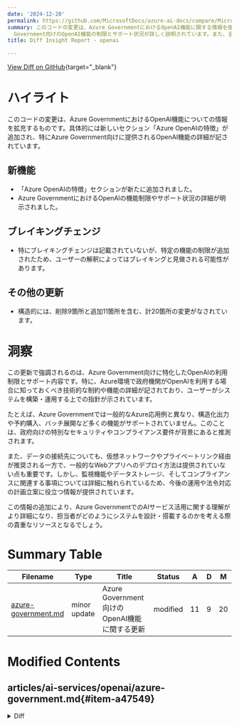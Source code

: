 ```yaml
---
date: '2024-12-20'
permalink: https://github.com/MicrosoftDocs/azure-ai-docs/compare/MicrosoftDocs:6ebedb4...MicrosoftDocs:53fdfa0
summary: このコードの変更は、Azure GovernmentにおけるOpenAI機能に関する情報を強化するものであり、新しい「Azure OpenAIの特徴」セクションが追加されました。このセクションでは、特にAzure
  Government向けのOpenAI機能の制限とサポート状況が詳しく説明されています。また、全体として20箇所の変更があり、削除が9箇所、追加が11箇所含まれています。ブレイキングチェンジは明記されていないものの、特定の機能制限があり、ユーザーによっては影響があると考えられます。この更新により、政府機関がOpenAIを利用する際の技術的な制約や機能に関する理解が深まり、システム設計や運用の指針となる重要な情報が提供されています。
title: Diff Insight Report - openai

---
```


[View Diff on GitHub](https://github.com/MicrosoftDocs/azure-ai-docs/compare/MicrosoftDocs:6ebedb4...MicrosoftDocs:53fdfa0){target="_blank"}

# ハイライト
このコードの変更は、Azure GovernmentにおけるOpenAI機能についての情報を拡充するものです。具体的には新しいセクション「Azure OpenAIの特徴」が追加され、特にAzure Government向けに提供されるOpenAI機能の詳細が記されています。

## 新機能
- 「Azure OpenAIの特徴」セクションが新たに追加されました。
- Azure GovernmentにおけるOpenAIの機能制限やサポート状況の詳細が明示されました。

## ブレイキングチェンジ
- 特にブレイキングチェンジは記載されていないが、特定の機能の制限が追加されたため、ユーザーの解釈によってはブレイキングと見做される可能性があります。

## その他の更新
- 構造的には、削除9箇所と追加11箇所を含む、計20箇所の変更がなされています。

# 洞察
この更新で強調されるのは、Azure Government向けに特化したOpenAIの利用制限とサポート内容です。特に、Azure環境で政府機関がOpenAIを利用する場合に知っておくべき技術的な制約や機能の詳細が記されており、ユーザーがシステムを構築・運用する上での指針が示されています。

たとえば、Azure Governmentでは一般的なAzure応用例と異なり、構造化出力や予約購入、バッチ展開など多くの機能がサポートされていません。このことは、政府向けの特別なセキュリティやコンプライアンス要件が背景にあると推測されます。

また、データの接続先についても、仮想ネットワークやプライベートリンク経由が推奨される一方で、一般的なWebアプリへのデプロイ方法は提供されていない点も重要です。しかし、監視機能やデータストレージ、そしてコンプライアンスに関連する事項については詳細に触れられているため、今後の運用や法令対応の計画立案に役立つ情報が提供されています。

この情報の追加により、Azure GovernmentでのAIサービス活用に関する理解がより詳細になり、担当者がどのようにシステムを設計・搭載するのかを考える際の貴重なリソースとなるでしょう。

# Summary Table
|  Filename  | Type |    Title    | Status | A  | D  | M  |
|------------|------|-------------|--------|----|----|----|
| [azure-government.md](#item-a47549) | minor update | Azure Government向けのOpenAI機能に関する更新 | modified | 11 | 9 | 20 | 


# Modified Contents
## articles/ai-services/openai/azure-government.md{#item-a47549}

<details>
<summary>Diff</summary>
````diff
@@ -50,17 +50,19 @@ To request quota increases for these models, submit a request at [https://aka.ms
 
 ## Azure OpenAI features
 
+The following feature differences exist when comparing Azure OpenAI in Azure Government vs commercial cloud.
+
 |Feature|Description|
 |--------|--------|
-| Connect your data | Available in USGovVirginia and USGovArizona. Virtual network and private links are supported. Deployment to a web app or a copilot in Copilot Studio is not supported. |
-|Managed Identity|Yes, via Microsoft Entra ID|
-|Virtual network support & private link support| Yes. |
-|UI experience|**Azure portal** for account & resource management<br>**Azure OpenAI Studio** for model exploration|
-|Abuse Monitoring|Not all features of Abuse Monitoring are enabled for Azure OpenAI in Azure Government. You are responsible for implementing reasonable technical and operational measures to detect and mitigate any use of the service in violation of the Product Terms. [Automated Content Classification and Filtering](./concepts/content-filter.md) remains enabled by default for Azure Government. If modified content filters are required, apply at [https://aka.ms/AOAIGovModifyContentFilter](https://aka.ms/AOAIGovModifyContentFilter)|
-|Data Storage|In Azure Government, there are no Azure OpenAI features currently enabled that store customer data at rest. However, Customer Managed Keys (CMK) can still be enabled in Azure Government to support use of the same policies in Azure Government as in Public cloud. Note also that if Azure OpenAI features that store customer data are enabled in Azure Government in the future, any existing CMK deployment would be applied to that data at that time. Learn more at [Azure OpenAI Data Privacy](/../legal/cognitive-services/openai/data-privacy).|
-|Compliance|View the current status of Azure OpenAI compliance in Azure Government at [Azure Government Services Audit Scope](/azure/azure-government/compliance/azure-services-in-fedramp-auditscope?branch=pr-en-us-76518#azure-government-services-by-audit-scope)|
-|Service Endpoints|openai.azure.us|
-|Key Portals|<ul></li><li>Azure OpenAI Studio - aoai.azure.us</li><li>Azure portal - portal.azure.us</li></ul>|
+| Structured Outputs | Not currently supported. |
+| Reservation Based Purchases | Not currently supported. |
+| Batch Deployments | Not currently supported. |
+| Connect your data | Virtual network and private links are supported. Deployment to a web app or a copilot in Copilot Studio is not supported. |
+| Abuse Monitoring | Not all features of Abuse Monitoring are enabled for Azure OpenAI in Azure Government. You are responsible for implementing reasonable technical and operational measures to detect and mitigate any use of the service in violation of the Product Terms. [Automated Content Classification and Filtering](./concepts/content-filter.md) remains enabled by default for Azure Government. If modified content filters are required, apply at [https://aka.ms/AOAIGovModifyContentFilter](https://aka.ms/AOAIGovModifyContentFilter)|
+| Data Storage | In Azure Government, there are no Azure OpenAI features currently enabled that store customer data at rest. However, Customer Managed Keys (CMK) can still be enabled in Azure Government to support use of the same policies in Azure Government as in Public cloud. Note also that if Azure OpenAI features that store customer data are enabled in Azure Government in the future, any existing CMK deployment would be applied to that data at that time. Learn more at [Azure OpenAI Data Privacy](/../legal/cognitive-services/openai/data-privacy).|
+| Compliance | View the current status of Azure OpenAI compliance in Azure Government at [Azure Government Services Audit Scope](/azure/azure-government/compliance/azure-services-in-fedramp-auditscope?branch=pr-en-us-76518#azure-government-services-by-audit-scope)|
+| Service Endpoints | openai.azure.us |
+| Key Portals | <ul></li><li>Azure OpenAI Studio - aoai.azure.us</li><li>Azure portal - portal.azure.us</li></ul> |
 
 <br>
 
````
</details>

### Summary

```json
{
    "modification_type": "minor update",
    "modification_title": "Azure Government向けのOpenAI機能に関する更新"
}
```

### Explanation
このコードの変更では、Azure GovernmentにおけるOpenAI機能の違いについての情報が追加されました。変更内容は、全体で20の変更、11の追加および9の削除が含まれています。新たに「Azure OpenAIの特徴」セクションが追加され、Azure Governmentで利用可能なOpenAI機能に関する特記事項が詳細に記載されています。

新たに追加された特徴には、構造化出力や予約購入、バッチ展開がサポートされていないこと、データの接続については仮想ネットワークやプライベートリンクがサポートされているが、WebアプリやCopilot Studioへのデプロイはサポートされないことが示されています。また、監視機能やデータストレージ、コンプライアンスの状況も具体的に述べられ、利用者が遵守すべき事項や今後の期待などが明確に伝えられています。これにより、Azure GovernmentでのOpenAI利用に関する理解が深まり、使用に際して留意すべき事項を把握することができます。


